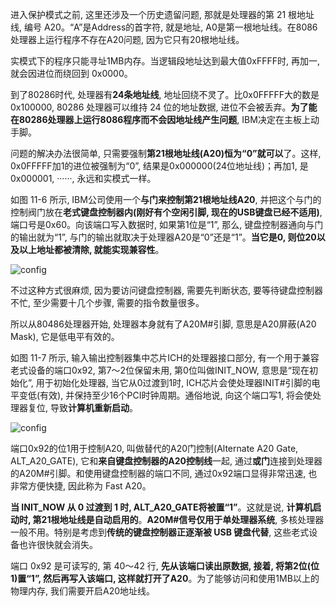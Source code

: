 进入保护模式之前, 这里还涉及一个历史遗留问题, 那就是处理器的第 21 根地址线, 编号 A20。“A”是Address的首字符, 就是地址, A0是第一根地址线。在8086处理器上运行程序不存在A20问题, 因为它只有20根地址线。

实模式下的程序只能寻址1MB内存。当逻辑段地址达到最大值0xFFFF时, 再加一, 就会因进位而绕回到 0x0000。

到了80286时代, 处理器有**24条地址线**, 地址回绕不灵了。比0x0FFFFF大的数是0x100000, 80286 处理器可以维持 24 位的地址数据, 进位不会被丢弃。**为了能在80286处理器上运行8086程序而不会因地址线产生问题**, IBM决定在主板上动手脚。

问题的解决办法很简单, 只需要强制**第21根地址线(A20)恒为“0”就可以**了。这样, 0x0FFFFF加1的进位被强制为“0”, 结果是0x000000(24位地址线)；再加1, 是0x000001, ······, 永远和实模式一样。

如图 11-6 所示, IBM公司使用一个**与门来控制第21根地址线A20**, 并把这个与门的控制阀门放在**老式键盘控制器内(刚好有个空闲引脚, 现在的USB键盘已经不适用)**, 端口号是0x60。向该端口写入数据时, 如果第1位是“1”, 那么, 键盘控制器通向与门的输出就为“1”, 与门的输出就取决于处理器A20是“0”还是“1”。**当它是0, 则位20以及以上地址都被清除, 就能实现兼容性**。

![config](images/12.png)

不过这种方式很麻烦, 因为要访问键盘控制器, 需要先判断状态, 要等待键盘控制器不忙, 至少需要十几个步骤, 需要的指令数量很多。

所以从80486处理器开始, 处理器本身就有了A20M#引脚, 意思是A20屏蔽(A20 Mask), 它是低电平有效的。

如图 11-7 所示, 输入输出控制器集中芯片ICH的处理器接口部分, 有一个用于兼容老式设备的端口0x92, 第7～2位保留未用, 第0位叫做INIT\_NOW, 意思是“现在初始化”, 用于初始化处理器, 当它从0过渡到1时, ICH芯片会使处理器INIT#引脚的电平变低(有效), 并保持至少16个PCI时钟周期。通俗地说, 向这个端口写1, 将会使处理器复位, 导致**计算机重新启动**。

![config](images/8.png)

端口0x92的位1用于控制A20, 叫做替代的A20门控制(Alternate A20 Gate, ALT\_A20\_GATE), 它和**来自键盘控制器的A20控制线**一起, 通过**或门**连接到处理器的A20M#引脚。和使用键盘控制器的端口不同, 通过0x92端口显得非常迅速, 也非常方便快捷, 因此称为 Fast A20。

**当 INIT\_NOW 从 0 过渡到 1 时, ALT\_A20\_GATE将被置“1”**。这就是说, **计算机启动时, 第21根地址线是自动启用的**。**A20M#信号仅用于单处理器系统**, 多核处理器一般不用。特别是考虑到**传统的键盘控制器正逐渐被 USB 键盘代替**, 这些老式设备也许很快就会消失。

端口 0x92 是可读写的, 第 40～42 行, **先从该端口读出原数据, 接着, 将第2位(位1)置“1”, 然后再写入该端口, 这样就打开了A20**。为了能够访问和使用1MB以上的物理内存, 我们需要开启A20地址线。